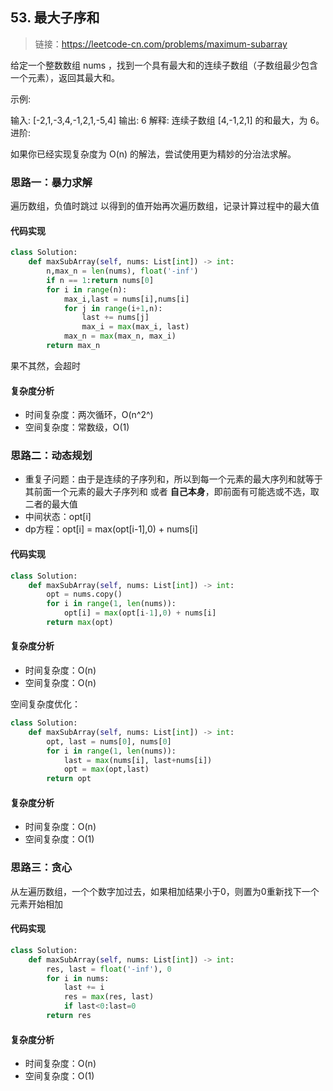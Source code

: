 ## 53. 最大子序和
>链接：https://leetcode-cn.com/problems/maximum-subarray

给定一个整数数组 nums ，找到一个具有最大和的连续子数组（子数组最少包含一个元素），返回其最大和。

示例:

输入: [-2,1,-3,4,-1,2,1,-5,4]
输出: 6
解释: 连续子数组 [4,-1,2,1] 的和最大，为 6。
进阶:

如果你已经实现复杂度为 O(n) 的解法，尝试使用更为精妙的分治法求解。

### 思路一：暴力求解
遍历数组，负值时跳过
以得到的值开始再次遍历数组，记录计算过程中的最大值
#### 代码实现
```python
class Solution:
    def maxSubArray(self, nums: List[int]) -> int:
        n,max_n = len(nums), float('-inf')
        if n == 1:return nums[0]
        for i in range(n):
            max_i,last = nums[i],nums[i]
            for j in range(i+1,n):
                last += nums[j]
                max_i = max(max_i, last)
            max_n = max(max_n, max_i)
        return max_n
```
果不其然，会超时
#### 复杂度分析
- 时间复杂度：两次循环，O(n^2^)
- 空间复杂度：常数级，O(1)

### 思路二：动态规划
- 重复子问题：由于是连续的子序列和，所以到每一个元素的最大序列和就等于 其前面一个元素的最大子序列和 或者 **自己本身**，即前面有可能选或不选，取二者的最大值
- 中间状态：opt[i]
- dp方程：opt[i] = max(opt[i-1],0) + nums[i]

#### 代码实现
```python
class Solution:
    def maxSubArray(self, nums: List[int]) -> int:
        opt = nums.copy()
        for i in range(1, len(nums)):
            opt[i] = max(opt[i-1],0) + nums[i]
        return max(opt)
```
#### 复杂度分析
- 时间复杂度：O(n)
- 空间复杂度：O(n)

空间复杂度优化：
```python
class Solution:
    def maxSubArray(self, nums: List[int]) -> int:
        opt, last = nums[0], nums[0]
        for i in range(1, len(nums)):
            last = max(nums[i], last+nums[i])
            opt = max(opt,last)
        return opt
```
#### 复杂度分析
- 时间复杂度：O(n)
- 空间复杂度：O(1)

### 思路三：贪心
从左遍历数组，一个个数字加过去，如果相加结果小于0，则置为0重新找下一个元素开始相加
#### 代码实现
```python
class Solution:
    def maxSubArray(self, nums: List[int]) -> int:
        res, last = float('-inf'), 0
        for i in nums:
            last += i
            res = max(res, last)
            if last<0:last=0
        return res
```
#### 复杂度分析
- 时间复杂度：O(n)
- 空间复杂度：O(1)





















